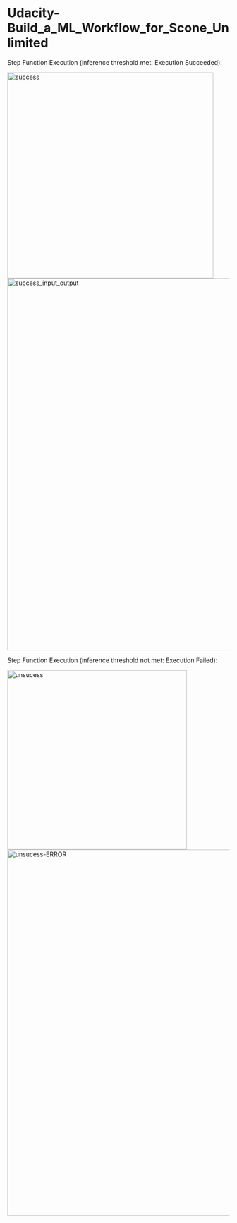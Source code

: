 # Udacity-Build_a_ML_Workflow_for_Scone_Unlimited

Step Function Execution (inference threshold met: Execution Succeeded):


<img width="467" alt="success" src="https://github.com/user-attachments/assets/487b2482-fecc-4b0b-9846-02cabcece2d0">
<img width="844" alt="success_input_output" src="https://github.com/user-attachments/assets/507b3055-174a-44cc-9c27-586440809d7b">



Step Function Execution (inference threshold not met: Execution Failed):


<img width="407" alt="unsucess" src="https://github.com/user-attachments/assets/e167943c-0bd7-4619-b526-c042fef1ff5c">
<img width="831" alt="unsucess-ERROR" src="https://github.com/user-attachments/assets/f8eaf4d0-b3e5-4d63-b368-7104bacae785">
